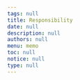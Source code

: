 ```yaml
---
tags: null
title: Responsibility
date: null
description: null
authors: null
menu: memo
toc: null
notice: null
type: null
---
```

